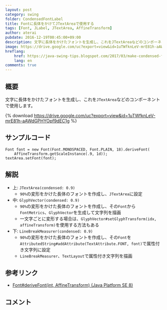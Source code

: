```yaml
---
layout: post
category: swing
folder: CondensedFontLabel
title: Fontに長体をかけてJTextAreaで使用する
tags: [Font, JLabel, JTextArea, AffineTransform]
author: aterai
pubdate: 2016-12-19T00:45:00+09:00
description: 文字に長体をかけたフォントを生成し、これをJTextAreaなどのコンポーネントで使用します。
image: https://drive.google.com/uc?export=view&id=1uTWfknLeV-mrE81h-aAWdGPHYOpf9dEC1g
hreflang:
    href: https://java-swing-tips.blogspot.com/2017/03/make-condensed-font-and-use-it-with.html
    lang: en
comments: true
---
```

## 概要
文字に長体をかけたフォントを生成し、これを`JTextArea`などのコンポーネントで使用します。

{% download https://drive.google.com/uc?export=view&id=1uTWfknLeV-mrE81h-aAWdGPHYOpf9dEC1g %}

## サンプルコード
<pre class="prettyprint"><code>Font font = new Font(Font.MONOSPACED, Font.PLAIN, 18).deriveFont(
    AffineTransform.getScaleInstance(.9, 1d));
textArea.setFont(font);
</code></pre>

## 解説
- 上: `JTextArea(condensed: 0.9)`
    - `90%`の変形をかけた長体のフォントを作成し、`JTextArea`に設定
- 中: `GlyphVector(condensed: 0.9)`
    - `90%`の変形をかけた長体のフォントを作成し、その`Font`から`FontMetrics`、`GlyphVector`を生成して文字列を描画
    - 一文字ごとに変形する場合は、`GlyphVector#setGlyphTransform(idx, affineTransform)`を使用する方法もある
- 下: `LineBreakMeasurer(condensed: 0.9)`
    - `90%`の変形をかけた長体のフォントを作成し、その`Font`を`AttributedString#addAttribute(TextAttribute.FONT, font)`で属性付き文字列に設定
    - `LineBreakMeasurer`、`TextLayout`で属性付き文字列を描画

<!-- dummy comment line for breaking list -->

## 参考リンク
- [Font#deriveFont(int, AffineTransform) (Java Platform SE 8)](https://docs.oracle.com/javase/jp/8/docs/api/java/awt/Font.html#deriveFont-int-java.awt.geom.AffineTransform-)

<!-- dummy comment line for breaking list -->

## コメント
